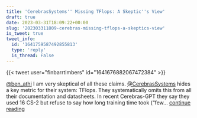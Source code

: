 ```yaml
---
title: 'CerebrasSystems'' Missing TFlops: A Skeptic''s View'
draft: true
date: 2023-03-31T18:09:22+00:00
slug: '202303311809-cerebras-missing-tflops-a-skeptics-view'
is_tweet: true
tweet_info:
  id: '1641759587492855813'
  type: 'reply'
  is_thread: False
---
```




{{< tweet user="finbarrtimbers" id="1641676882067472384" >}}

[@ben_athi](https://x.com/ben_athi) I am very skeptical of all these claims. [@CerebrasSystems](https://x.com/CerebrasSystems) hides a key metric for their system: TFlops. They systematically omits this from all their documentation and datasheets. In recent Cerebras-GPT they say they used 16 CS-2 but refuse to say how long training time took (“few… [continue reading](https://x.com/sytelus/status/1641759587492855813)
